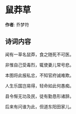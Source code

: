 # 鼠莽草

**作者**: 乔梦符

## 诗词内容

闻有一草名鼠莽，食之随死不可医。

非惟自己受毒烈，辄使妻儿常号悲。

本图将此报私忿，不知官府诚难欺。

人生乐国岂易得，轻命如此何愚痴。

县令惭无功及民，徒有勤恳形诸辞。

后来有问谁为此，但道东阳田家儿。

